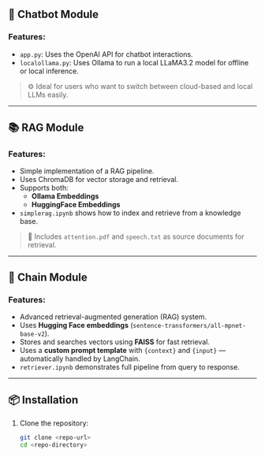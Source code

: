 ## 🤖 Chatbot Module

### Features:
- `app.py`: Uses the OpenAI API for chatbot interactions.
- `localollama.py`: Uses Ollama to run a local LLaMA3.2 model for offline or local inference.

> ⚙️ Ideal for users who want to switch between cloud-based and local LLMs easily.

---

## 📚 RAG Module

### Features:
- Simple implementation of a RAG pipeline.
- Uses ChromaDB for vector storage and retrieval.
- Supports both:
  - **Ollama Embeddings**
  - **HuggingFace Embeddings**
- `simplerag.ipynb` shows how to index and retrieve from a knowledge base.

> 📝 Includes `attention.pdf` and `speech.txt` as source documents for retrieval.

---

## 🔗 Chain Module

### Features:
- Advanced retrieval-augmented generation (RAG) system.
- Uses **Hugging Face embeddings** (`sentence-transformers/all-mpnet-base-v2`).
- Stores and searches vectors using **FAISS** for fast retrieval.
- Uses a **custom prompt template** with `{context}` and `{input}` — automatically handled by LangChain.
- `retriever.ipynb` demonstrates full pipeline from query to response.

---

## 📦 Installation

1. Clone the repository:
   ```bash
   git clone <repo-url>
   cd <repo-directory>
